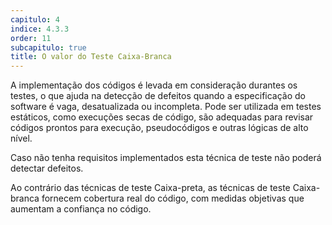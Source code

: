 ```yaml
---
capitulo: 4
indice: 4.3.3
order: 11
subcapitulo: true
title: O valor do Teste Caixa-Branca
---
```


<p>
    A implementação dos códigos é levada em consideração durantes os testes, o que ajuda na detecção de defeitos quando a especificação do software é vaga, desatualizada ou incompleta. Pode ser utilizada em testes estáticos, como execuções secas de código, são adequadas para revisar códigos prontos para execução, pseudocódigos e outras lógicas de alto nível.
</p>

<p>
    Caso não tenha requisitos implementados esta técnica de teste não poderá detectar defeitos. 
</p>

<p>
    Ao contrário das técnicas de teste Caixa-preta, as técnicas de teste Caixa-branca fornecem cobertura real do código, com medidas objetivas que aumentam a confiança no código.
</p>
